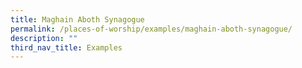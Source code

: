 ```yaml
---
title: Maghain Aboth Synagogue
permalink: /places-of-worship/examples/maghain-aboth-synagogue/
description: ""
third_nav_title: Examples
---
```

